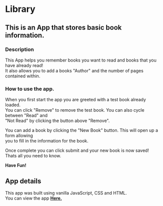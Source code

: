 # **Library**

## **This is an App that stores basic book information.**


### **Description**

This App helps you remember books you want to read and books that you have already read!  
It also allows you to add a books "Author" and the number of pages contained within.  

### **How to use the app.**

When you first start the app you are greeted with a test book already loaded.  
You can click "Remove" to remove the test book. You can also cycle between "Read" and  
"Not Read" by clicking the button above "Remove". 

You can add a book by clicking the "New Book" button. This will open up a form allowing  
you to fill in the information for the book.  

Once complete you can click submit and your new book is now saved!  
Thats all you need to know.  

**Have Fun!**

## **App details** 

This app was built using vanilla JavaScript, CSS and HTML.  
You can view the app **[Here.](https://christopherl2021.github.io/library/)** 